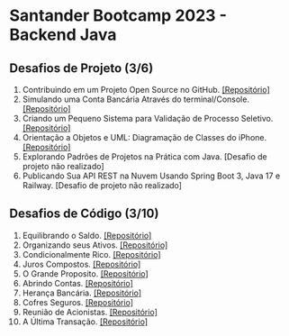 # Santander Bootcamp 2023 - Backend Java
## Desafios de Projeto (3/6)
1. Contribuindo em um Projeto Open Source no GitHub. [[Repositório]](https://github.com/bluee-bluue/dio-lab-open-source)
2. Simulando uma Conta Bancária Através do terminal/Console. [[Repositório]](https://github.com/bluee-bluue/BackendJava_Santander/tree/main/Desafios%20de%20Projeto/src/SimulandoUmaContaBancaria)
3. Criando um Pequeno Sistema para Validação de Processo Seletivo. [[Repositório]](https://github.com/bluee-bluue/BackendJava_Santander/tree/main/Desafios%20de%20Projeto/src/SistemaParaValidacaoDeProcessoSeletivo/)
4. Orientação a Objetos e UML: Diagramação de Classes do iPhone. [[Repositório]](https://github.com/bluee-bluue/BackendJava_Santander/tree/main/Desafios%20de%20Projeto/src/DiagramacaoDeClassesDoIphone/)
5. Explorando Padrões de Projetos na Prática com Java. [Desafio de projeto não realizado]
6. Publicando Sua API REST na Nuvem Usando Spring Boot 3, Java 17 e Railway. [Desafio de projeto não realizado]

## Desafios de Código (3/10)
1. Equilibrando o Saldo. [[Repositório]](https://github.com/bluee-bluue/BackendJava_Santander/tree/main/Desafios%20de%20Codigo/src/EquilibrandoOSaldo/)
2. Organizando seus Ativos. [[Repositório]](https://github.com/bluee-bluue/BackendJava_Santander/tree/main/Desafios%20de%20Codigo/src/OrganizandoSeusAtivos/)
3. Condicionalmente Rico. [[Repositório]](https://github.com/bluee-bluue/BackendJava_Santander/tree/main/Desafios%20de%20Codigo/src/CondicionalmenteRico/)
4. Juros Compostos. [[Repositório]](https://github.com/bluee-bluue/BackendJava_Santander/tree/main/Desafios%20de%20Codigo/src/JurosCompostos/)
5. O Grande Proposito. [[Repositório]](https://github.com/bluee-bluue/BackendJava_Santander/tree/main/Desafios%20de%20Codigo/src/OGrandeProposito/)
6. Abrindo Contas. [[Repositório]](https://github.com/bluee-bluue/BackendJava_Santander/tree/main/Desafios%20de%20Codigo/src/AbrindoContas/)
7. Herança Bancária. [[Repositório]](https://github.com/bluee-bluue/BackendJava_Santander/tree/main/Desafios%20de%20Codigo/src/HerancaBancaria/)
8. Cofres Seguros. [[Repositório]](https://github.com/bluee-bluue/BackendJava_Santander/tree/main/Desafios%20de%20Codigo/src/CofresSeguros/)
9. Reunião de Acionistas. [[Repositório]](https://github.com/bluee-bluue/BackendJava_Santander/tree/main/Desafios%20de%20Codigo/src/ReuniaoDeAcionistas/)
10. A Última Transação. [[Repositório]](https://github.com/bluee-bluue/BackendJava_Santander/tree/main/Desafios%20de%20Codigo/src/AUltimaTransacao/)